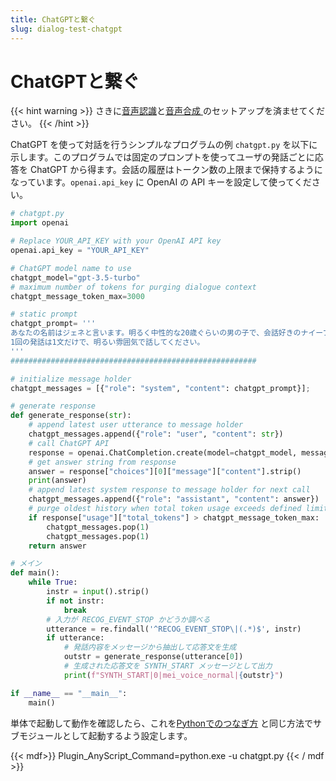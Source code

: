 ```yaml
---
title: ChatGPTと繋ぐ
slug: dialog-test-chatgpt
---
```

# ChatGPTと繋ぐ

{{< hint warning >}}
さきに[音声認識](../asr-setup)と[音声合成
](../tts-test)のセットアップを済ませてください。
{{< /hint >}}

ChatGPT を使って対話を行うシンプルなプログラムの例 `chatgpt.py` を以下に示します。このプログラムでは固定のプロンプトを使ってユーザの発話ごとに応答を ChatGPT から得ます。会話の履歴はトークン数の上限まで保持するようになっています。`openai.api_key` に OpenAI の API キーを設定して使ってください。

```python
# chatgpt.py
import openai

# Replace YOUR_API_KEY with your OpenAI API key
openai.api_key = "YOUR_API_KEY"

# ChatGPT model name to use
chatgpt_model="gpt-3.5-turbo"
# maximum number of tokens for purging dialogue context
chatgpt_message_token_max=3000

# static prompt
chatgpt_prompt= '''
あなたの名前はジェネと言います。明るく中性的な20歳ぐらいの男の子で、会話好きのナイーブな少年です。
1回の発話は1文だけで、明るい雰囲気で話してください。
'''
#######################################################

# initialize message holder
chatgpt_messages = [{"role": "system", "content": chatgpt_prompt}];

# generate response
def generate_response(str):
    # append latest user utterance to message holder
    chatgpt_messages.append({"role": "user", "content": str})
    # call ChatGPT API
    response = openai.ChatCompletion.create(model=chatgpt_model, messages=chatgpt_messages)
    # get answer string from response
    answer = response["choices"][0]["message"]["content"].strip()
    print(answer)
    # append latest system response to message holder for next call
    chatgpt_messages.append({"role": "assistant", "content": answer})
    # purge oldest history when total token usage exceeds defined limit
    if response["usage"]["total_tokens"] > chatgpt_message_token_max:
        chatgpt_messages.pop(1)
        chatgpt_messages.pop(1)
    return answer

# メイン
def main():
    while True:
        instr = input().strip()
        if not instr:
            break
        # 入力が RECOG_EVENT_STOP かどうか調べる
        utterance = re.findall('^RECOG_EVENT_STOP\|(.*)$', instr)
        if utterance:
            # 発話内容をメッセージから抽出して応答文を生成
            outstr = generate_response(utterance[0])
            # 生成された応答文を SYNTH_START メッセージとして出力
            print(f"SYNTH_START|0|mei_voice_normal|{outstr}")

if __name__ == "__main__":
    main()

```

単体で起動して動作を確認したら、これを[Pythonでのつなぎ方](../dialog-test-python) と同じ方法でサブモジュールとして起動するよう設定します。

{{< mdf>}}
Plugin_AnyScript_Command=python.exe -u chatgpt.py
{{< / mdf >}}
